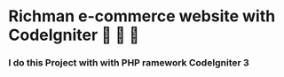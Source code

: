 # Richman e-commerce website with CodeIgniter :slightly_smiling_face: :slightly_smiling_face: :slightly_smiling_face:

### I do this Project with with PHP ramework CodeIgniter 3